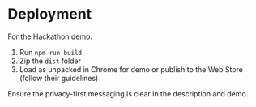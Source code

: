 # Deployment

For the Hackathon demo:

1. Run `npm run build`
2. Zip the `dist` folder
3. Load as unpacked in Chrome for demo or publish to the Web Store (follow their guidelines)

Ensure the privacy-first messaging is clear in the description and demo.
